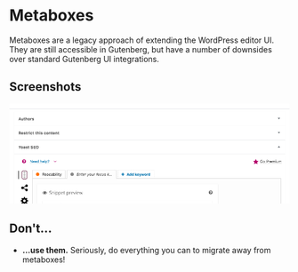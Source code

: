 # Metaboxes

Metaboxes are a legacy approach of extending the WordPress editor UI. They are still accessible in Gutenberg, but have a number of downsides over standard Gutenberg UI integrations.

## Screenshots

![metaboxes](assets/metaboxes.png)

## Don't…

+ **…use them.** Seriously, do everything you can to migrate away from metaboxes!